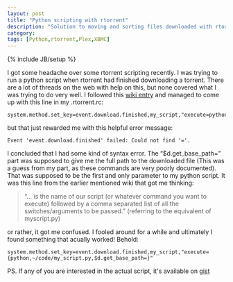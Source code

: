 ```yaml
---
layout: post
title: "Python scripting with rtorrent"
description: "Solution to moving and sorting files downloaded with rtorrent"
category: 
tags: [Python,rtorrent,Plex,XBMC]
---
```

{% include JB/setup %}

I got some headache over some rtorrent scripting recently. I was trying to run a python script when rtorrent had finished downloading a torrent. There are a lot of threads on the web with help on this, but none covered what I was trying to do very well. I followed this [wiki entry](https://wiki.archlinux.org/index.php/RTorrent#Manage_completed_files)
and managed to come up with this line in my .rtorrent.rc:

	system.method.set_key=event.download.finished,my_script,"execute=python,~/code/myscript.py,$d.get_base_path="

but that just rewarded me with this helpful error message:

	Event 'event.download.finished' failed: Could not find '='.

I concluded that I had some kind of syntax error. The “$d.get_base_path=” part was supposed to give me the full path to the downloaded file (This was a guess from my part, as these commands are very poorly documented). That was supposed to be the first and only parameter to my python script. It was this line from the earlier mentioned wiki that got me thinking: 
>“... is the name of our script (or whatever command you want to execute) followed by a comma separated list of all the switches/arguments to be passed.” (referring to the equivalent of myscript.py)

 or rather, it got me confused. I fooled around for a while and ultimately I found something that acually worked! Behold:

	system.method.set_key=event.download.finished,my_script,"execute={python,~/code/my_script.py,$d.get_base_path=}"

PS. If any of you are interested in the actual script, it's available on [gist](https://gist.github.com/jsh0rty/4743181)
